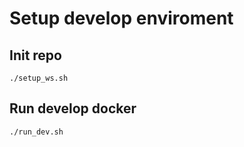 # Setup develop enviroment

## Init repo
```
./setup_ws.sh
```

## Run develop docker
```
./run_dev.sh
```